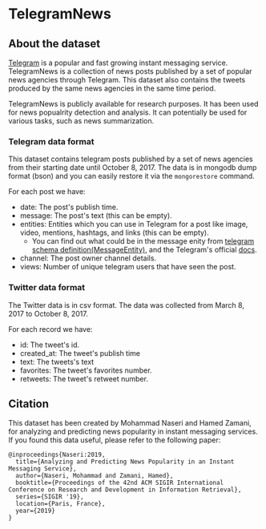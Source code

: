 # TelegramNews

## About the dataset ##
[Telegram](https://telegram.org) is a popular and fast growing instant messaging service. TelegramNews is a collection of news posts published by a set of popular news agencies through Telegram. This dataset also contains the tweets produced by the same news agencies in the same time period. 

TelegramNews is publicly available for research purposes. It has been used for news popualrity detection and analysis. It can potentially be used for various tasks, such as news summarization. 

### Telegram data format ###
This dataset contains telegram posts published by a set of news agencies from their starting date until October 8, 2017. 
The data is in mongodb dump format (bson) and you can easily restore it via the `mongorestore` command.

For each post we have:
* date: The post's publish time.
* message: The post's text (this can be empty).
* entities: Entities which you can use in Telegram for a post like image, video, mentions, hashtags, and links (this can be empty).
  * You can find out what could be in the message enity from [telegram schema definition(MessageEntity)](https://tjhorner.com/tl-schema/type/MessageEntity), and the Telegram's official [docs](https://core.telegram.org/schema).
* channel: The post owner channel details.
* views: Number of unique telegram users that have seen the post.

### Twitter data format ###
The Twitter data is in csv format. The data was collected from March 8, 2017 to October 8, 2017.

For each record we have:
* id: The tweet's id.
* created_at: The tweet's publish time
* text: The tweets's text
* favorites: The tweet's favorites number. 
* retweets: The tweet's retweet number.

## Citation
This dataset has been created by Mohammad Naseri and Hamed Zamani, for analyzing and predicting news popularity in instant messaging services. If you found this data useful, please refer to the following paper:

``` 
@inproceedings{Naseri:2019,
  title={Analyzing and Predicting News Popularity in an Instant Messaging Service},
  author={Naseri, Mohammad and Zamani, Hamed},
  booktitle={Proceedings of the 42nd ACM SIGIR International Conference on Research and Development in Information Retrieval},
  series={SIGIR '19},
  location={Paris, France},
  year={2019}
}
```
